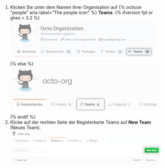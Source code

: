 1. Klicken Sie unter dem Namen Ihrer Organisation auf
{% octicon "people" aria-label="The people icon" %} **Teams**.
  {% ifversion fpt or ghes > 3.2 %}
  ![Registerkarte „Teams"](/assets/images/help/organizations/organization-teams-tab-with-overview.png)
  {% else %}
  ![Registerkarte „Teams"](/assets/images/help/organizations/organization-teams-tab.png)
  {% endif %}
1. Klicke auf der rechten Seite der Registerkarte Teams auf **New Team** (Neues Team). ![Schaltfläche „New Team" (Neues Team)](/assets/images/help/teams/new-team-button.png)
